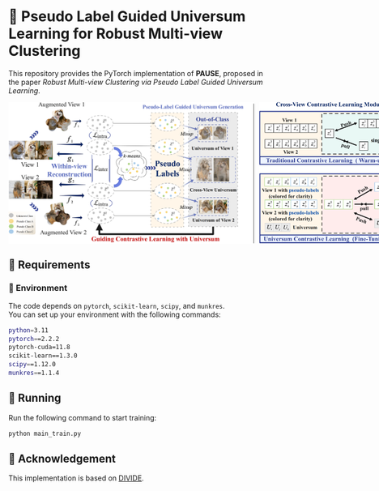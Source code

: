 # 🧸 Pseudo Label Guided Universum Learning for Robust Multi-view Clustering

This repository provides the PyTorch implementation of **PAUSE**, proposed in the paper *Robust Multi-view Clustering via Pseudo Label Guided Universum Learning*.

<div style="display: flex; gap: 10px; align-items: center;">
  <img src="assets/PAUSE_FRAME(a).png" alt="Framework A" height="280"/>
  <img src="assets/PAUSE_FRAME(b).png" alt="Framework B" height="280"/>
</div>



## 🍭 Requirements

### 🧩 Environment

The code depends on `pytorch`, `scikit-learn`, `scipy`, and `munkres`.  
You can set up your environment with the following commands:

```bash
python=3.11
pytorch==2.2.2
pytorch-cuda=11.8
scikit-learn==1.3.0
scipy==1.12.0
munkres==1.1.4
```

## 🎯 Running

Run the following command to start training:

```bash
python main_train.py
```

## 🎀 Acknowledgement

This implementation is based on [DIVIDE](https://github.com/XLearning-SCU/2024-AAAI-DIVIDE).
